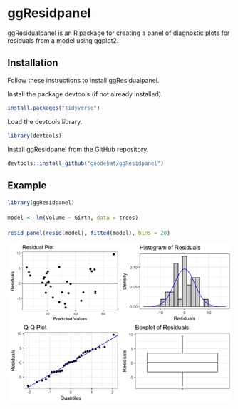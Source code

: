 
ggResidpanel
============

ggResidualpanel is an R package for creating a panel of diagnostic plots for residuals from a model using ggplot2.

Installation
------------

Follow these instructions to install ggResidualpanel.

Install the package devtools (if not already installed).

``` r
install.packages("tidyverse")
```

Load the devtools library.

``` r
library(devtools)
```

Install ggResidpanel from the GitHub repository.

``` r
devtools::install_github("goodekat/ggResidpanel")
```

Example
-------

``` r
library(ggResidpanel)

model <- lm(Volume ~ Girth, data = trees)

resid_panel(resid(model), fitted(model), bins = 20)
```

![](README_files/figure-markdown_github/unnamed-chunk-4-1.png)
